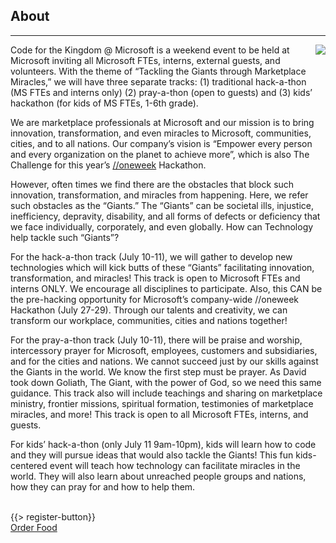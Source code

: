 ## <i class="icon fa-book"></i> About
---
<img src="{{assets}}/images/events/c4tk_microsoft.png" style="float:right"/>
<p style="margin-right: 20px">Code for the Kingdom @ Microsoft is a weekend event to be held at Microsoft inviting all Microsoft FTEs, interns, external guests, and volunteers. With the theme of “Tackling the Giants through Marketplace Miracles,” we will have three separate tracks: (1) traditional hack-a-thon (MS FTEs and interns only) (2) pray-a-thon (open to guests) and (3) kids’ hackathon (for kids of MS FTEs, 1-6th grade).</p>

We are marketplace professionals at Microsoft and our mission is to bring innovation, transformation, and even miracles to Microsoft, communities, cities, and to all nations. Our company’s vision is “Empower every person and every organization on the planet to achieve more”, which is also The Challenge for this year’s <a href="http://oneweek">//oneweek</a> Hackathon. 

However, often times we find there are the obstacles that block such innovation, transformation, and miracles from happening. Here, we refer such obstacles as the “Giants.” The “Giants” can be societal ills, injustice, inefficiency, depravity, disability, and all forms of defects or deficiency that we face individually, corporately, and even globally. How can Technology help tackle such “Giants”? 

For the hack-a-thon track (July 10-11), we will gather to develop new technologies which will kick butts of these “Giants” facilitating innovation, transformation, and miracles! This track is open to Microsoft FTEs and interns ONLY. We encourage all disciplines to participate. Also, this CAN be the pre-hacking opportunity for Microsoft’s company-wide //oneweek Hackathon (July 27-29). Through our talents and creativity, we can transform our workplace, communities, cities and nations together!

For the pray-a-thon track (July 10-11), there will be praise and worship, intercessory prayer for Microsoft, employees, customers and subsidiaries, and for the cities and nations. We cannot succeed just by our skills against  the Giants in the world. We know the first step must be prayer. As David took down Goliath, The Giant, with the power of God, so we need this same guidance. This track also will include teachings and sharing on marketplace ministry, frontier missions, spiritual formation, testimonies of marketplace miracles, and more! This track is open to all Microsoft FTEs, interns, and guests.

For kids’ hack-a-thon (only July 11 9am-10pm), kids will learn how to code and they will pursue ideas that would also tackle the Giants! This fun kids-centered event will teach how technology can  facilitate miracles in the world. They will also learn about unreached people groups and nations, how they can pray for and how to help them. 

<br/>
{{> register-button}}
<br/>
<a href="http://www.instant.ly/s/utJKp" class="button small special" target="_blank">Order Food</a>
